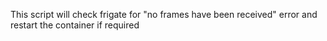 This script will check frigate for "no frames have been received" error and restart the container if required
